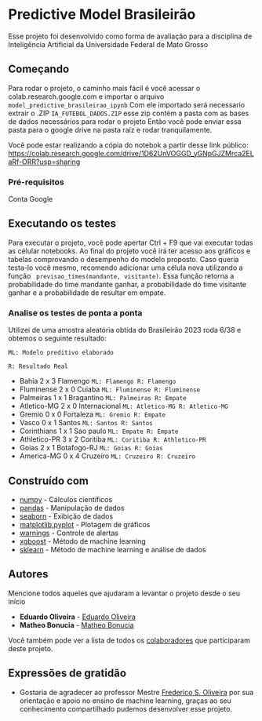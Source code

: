# Predictive Model Brasileirão

Esse projeto foi desenvolvido como forma de avaliação para a disciplina de Inteligência Artificial da Universidade Federal de Mato Grosso 

## Começando

Para rodar o projeto, o caminho mais fácil é você acessar o colab.research.google.com e importar o arquivo `model_predictive_brasileirao_ipynb` 
Com ele importado será necessario extrair o .ZIP `IA_FUTEBOL_DADOS.ZIP` esse zip contém a pasta com as bases de dados necessários para rodar o projeto
Então você pode enviar essa pasta para o google drive na pasta raíz e rodar tranquilamente.

Você pode estar realizando a cópia do notebok a partir desse link público:
https://colab.research.google.com/drive/1D62UnVOGGD_yGNpGJZMrca2ELaRf-ORR?usp=sharing

### Pré-requisitos

Conta Google


## Executando os testes

Para executar o projeto, você pode apertar Ctrl + F9 que vai executar todas as célular notebooks. Ao final do projeto você irá ter acesso aos gráficos e tabelas comprovando o desempenho do modelo proposto. Caso queria testa-lo você mesmo, recomendo adicionar uma célula nova utilizando a função `  previsao_times(mandante, visitante) `.
Essa função retorna a probabilidade do time mandante ganhar, a probabilidade do time visitante ganhar e a probabilidade de resultar em empate.

### Analise os testes de ponta a ponta
Utilizei de uma amostra aleatória obtida do Brasileirão 2023 roda 6/38 e obtemos o seguinte resultado:

`ML: Modelo preditivo elaborado`

`R: Resultado Real`

* Bahia 2 x 3 Flamengo `ML: Flamengo R: Flamengo`
* Fluminense 2 x 0 Cuiaba `ML: Fluminense R: Fluminense`
* Palmeiras 1 x 1 Bragantino `ML: Palmeiras R: Empate`
* Atletico-MG 2 x 0 Internacional `ML: Atletico-MG R: Atletico-MG`
* Gremio 0 x 0 Fortaleza `ML: Gremio R: Empate`
* Vasco 0 x 1 Santos `ML: Santos R: Santos`
* Corinthians 1 x 1 Sao paulo `ML: Empate R: Empate` 
* Athletico-PR 3 x 2 Coritiba `ML: Coritiba R: Athletico-PR`
* Goias 2 x 1 Botafogo-RJ `ML: Goias R: Goias`
* America-MG 0 x 4 Cruzeiro `ML: Cruzeiro R: Cruzeiro`

## Construído com

* [numpy](https://pypi.org/project/numpy/) - Cálculos científicos
* [pandas](https://pypi.org/project/pandas/) - Manipulação de dados
* [seaborn](https://seaborn.pydata.org/) - Exibição de dados
* [matplotlib.pyplot](https://matplotlib.org/stable/tutorials/introductory/pyplot.html) - Plotagem de gráficos
* [warnings](https://docs.python.org/3/library/warnings.html) - Controle de alertas 
* [xgboost](https://xgboost.readthedocs.io/en/stable/) - Método de machine learning
* [sklearn](https://pypi.org/project/scikit-learn/) - Método de machine learning e análise de dados


## Autores

Mencione todos aqueles que ajudaram a levantar o projeto desde o seu início

* **Eduardo Oliveira** - [Eduardo Oliveira](https://github.com/duardoliveiras)
* **Matheo Bonucia** - [Matheo Bonucia](https://github.com/tanakagl)

Você também pode ver a lista de todos os [colaboradores](https://github.com/usuario/projeto/colaboradores) que participaram deste projeto.

## Expressões de gratidão

* Gostaria de agradecer ao professor Mestre [Frederico S. Oliveira](https://github.com/freds0) por sua orientação e apoio no ensino de machine learning, graças ao seu conhecimento compartilhado pudemos desenvolver esse projeto.
